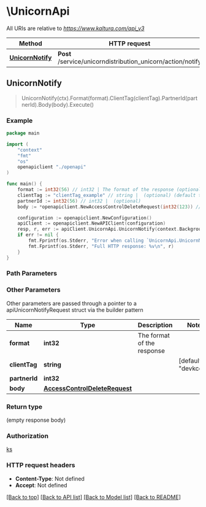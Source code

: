 # \UnicornApi

All URIs are relative to *https://www.kaltura.com/api_v3*

Method | HTTP request | Description
------------- | ------------- | -------------
[**UnicornNotify**](UnicornApi.md#UnicornNotify) | **Post** /service/unicorndistribution_unicorn/action/notify | 



## UnicornNotify

> UnicornNotify(ctx).Format(format).ClientTag(clientTag).PartnerId(partnerId).Body(body).Execute()



### Example

```go
package main

import (
    "context"
    "fmt"
    "os"
    openapiclient "./openapi"
)

func main() {
    format := int32(56) // int32 | The format of the response (optional)
    clientTag := "clientTag_example" // string |  (optional) (default to "devkcom")
    partnerId := int32(56) // int32 |  (optional)
    body := *openapiclient.NewAccessControlDeleteRequest(int32(123)) // AccessControlDeleteRequest |  (optional)

    configuration := openapiclient.NewConfiguration()
    apiClient := openapiclient.NewAPIClient(configuration)
    resp, r, err := apiClient.UnicornApi.UnicornNotify(context.Background()).Format(format).ClientTag(clientTag).PartnerId(partnerId).Body(body).Execute()
    if err != nil {
        fmt.Fprintf(os.Stderr, "Error when calling `UnicornApi.UnicornNotify``: %v\n", err)
        fmt.Fprintf(os.Stderr, "Full HTTP response: %v\n", r)
    }
}
```

### Path Parameters



### Other Parameters

Other parameters are passed through a pointer to a apiUnicornNotifyRequest struct via the builder pattern


Name | Type | Description  | Notes
------------- | ------------- | ------------- | -------------
 **format** | **int32** | The format of the response | 
 **clientTag** | **string** |  | [default to &quot;devkcom&quot;]
 **partnerId** | **int32** |  | 
 **body** | [**AccessControlDeleteRequest**](AccessControlDeleteRequest.md) |  | 

### Return type

 (empty response body)

### Authorization

[ks](../README.md#ks)

### HTTP request headers

- **Content-Type**: Not defined
- **Accept**: Not defined

[[Back to top]](#) [[Back to API list]](../README.md#documentation-for-api-endpoints)
[[Back to Model list]](../README.md#documentation-for-models)
[[Back to README]](../README.md)

